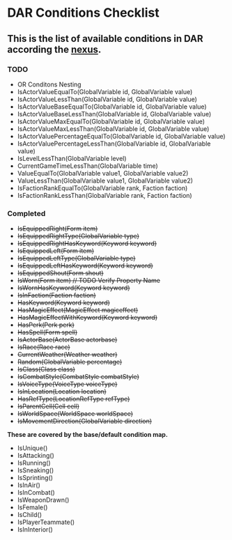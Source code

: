 # DAR Conditions Checklist
## This is the list of available conditions in DAR according the [nexus](https://www.nexusmods.com/skyrimspecialedition/mods/33746).

### TODO
- OR Conditons Nesting
- IsActorValueEqualTo(GlobalVariable id, GlobalVariable value)
- IsActorValueLessThan(GlobalVariable id, GlobalVariable value)
- IsActorValueBaseEqualTo(GlobalVariable id, GlobalVariable value)
- IsActorValueBaseLessThan(GlobalVariable id, GlobalVariable value)
- IsActorValueMaxEqualTo(GlobalVariable id, GlobalVariable value)
- IsActorValueMaxLessThan(GlobalVariable id, GlobalVariable value)
- IsActorValuePercentageEqualTo(GlobalVariable id, GlobalVariable value)
- IsActorValuePercentageLessThan(GlobalVariable id, GlobalVariable value)
- IsLevelLessThan(GlobalVariable level)
- CurrentGameTimeLessThan(GlobalVariable time)
- ValueEqualTo(GlobalVariable value1, GlobalVariable value2)
- ValueLessThan(GlobalVariable value1, GlobalVariable value2)
- IsFactionRankEqualTo(GlobalVariable rank, Faction faction)
- IsFactionRankLessThan(GlobalVariable rank, Faction faction)

### Completed
- ~~IsEquippedRight(Form item)~~
- ~~IsEquippedRightType(GlobalVariable type)~~
- ~~IsEquippedRightHasKeyword(Keyword keyword)~~
- ~~IsEquippedLeft(Form item)~~
- ~~IsEquippedLeftType(GlobalVariable type)~~
- ~~IsEquippedLeftHasKeyword(Keyword keyword)~~
- ~~IsEquippedShout(Form shout)~~
- ~~IsWorn(Form item) // TODO Verify Property Name~~
- ~~IsWornHasKeyword(Keyword keyword)~~
- ~~IsInFaction(Faction faction)~~
- ~~HasKeyword(Keyword keyword)~~
- ~~HasMagicEffect(MagicEffect magiceffect)~~
- ~~HasMagicEffectWithKeyword(Keyword keyword)~~
- ~~HasPerk(Perk perk)~~
- ~~HasSpell(Form spell)~~
- ~~IsActorBase(ActorBase actorbase)~~
- ~~IsRace(Race race)~~
- ~~CurrentWeather(Weather weather)~~
- ~~Random(GlobalVariable percentage)~~
- ~~IsClass(Class class)~~
- ~~IsCombatStyle(CombatStyle combatStyle)~~
- ~~IsVoiceType(VoiceType voiceType)~~
- ~~IsInLocation(Location location)~~
- ~~HasRefType(LocationRefType refType)~~
- ~~IsParentCell(Cell cell)~~
- ~~IsWorldSpace(WorldSpace worldSpace)~~
- ~~IsMovementDirection(GlobalVariable direction)~~

**These are covered by the base/default condition map.**
- IsUnique()
- IsAttacking()
- IsRunning()
- IsSneaking()
- IsSprinting()
- IsInAir()
- IsInCombat()
- IsWeaponDrawn()
- IsFemale()
- IsChild()
- IsPlayerTeammate()
- IsInInterior()